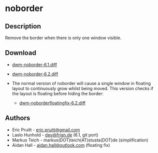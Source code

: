 noborder
========

Description
-----------
Remove the border when there is only one window visible.

Download
--------
* [dwm-noborder-6.1.diff](dwm-noborder-6.1.diff)
* [dwm-noborder-6.2.diff](dwm-noborder-6.2.diff)

* The normal version of noborder will cause a single window in floating layout to continuously grow whilst being moved. This version checks if the layout is floating before hiding the border:
  * [dwm-noborderfloatingfix-6.2.diff](dwm-noborderfloatingfix-6.2.diff)

Authors
-------
* Eric Pruitt - <eric.pruitt@gmail.com>
* Laslo Hunhold - <dev@frign.de> (6.1, git port)
* Markus Teich - markus(DOT)teich(AT)stusta(DOT)de (simplification)
* Aidan Hall - <aidan.hall@outlook.com> (floating fix)

